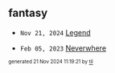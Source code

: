 ## fantasy


* <code>Nov 21, 2024</code> [Legend](2024-11-21T11-18-59-legend.md)

* <code>Feb 05, 2023</code> [Neverwhere](2023-02-05T23-47-37-neverwhere.md)

<sup><sub>generated 21 Nov 2024 11:19:21 by <a href='https://github.com/senorprogrammer/til'>til</a></sub></sup>
